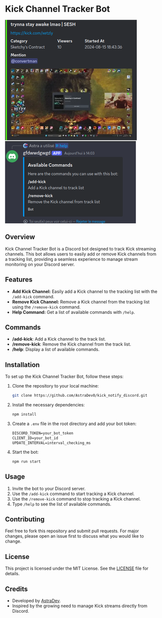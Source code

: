 # Kick Channel Tracker Bot

![Kick Channel Tracker Bot](/images/notify.png)
![Kick bot Help](/images/help.png)

## Overview

Kick Channel Tracker Bot is a Discord bot designed to track Kick streaming channels. This bot allows users to easily add or remove Kick channels from a tracking list, providing a seamless experience to manage stream monitoring on your Discord server.

## Features

- **Add Kick Channel:** Easily add a Kick channel to the tracking list with the `/add-kick` command.
- **Remove Kick Channel:** Remove a Kick channel from the tracking list using the `/remove-kick` command.
- **Help Command:** Get a list of available commands with `/help`.

## Commands

- **/add-kick**: Add a Kick channel to the track list.
- **/remove-kick**: Remove the Kick channel from the track list.
- **/help**: Display a list of available commands.

## Installation

To set up the Kick Channel Tracker Bot, follow these steps:

1. Clone the repository to your local machine:

   ```bash
   git clone https://github.com/AstraDev0/kick_notify_discord.git
   ```

2. Install the necessary dependencies:

   ```bash
   npm install
   ```

3. Create a `.env` file in the root directory and add your bot token:

   ```env
   DISCORD_TOKEN=your_bot_token
   CLIENT_ID=your_bot_id
   UPDATE_INTERVAL=interval_checking_ms
   ```

4. Start the bot:

   ```bash
   npm run start
   ```

## Usage

1. Invite the bot to your Discord server.
2. Use the `/add-kick` command to start tracking a Kick channel.
3. Use the `/remove-kick` command to stop tracking a Kick channel.
4. Type `/help` to see the list of available commands.

## Contributing

Feel free to fork this repository and submit pull requests. For major changes, please open an issue first to discuss what you would like to change.

## License

This project is licensed under the MIT License. See the [LICENSE](LICENSE) file for details.

## Credits

- Developed by [AstraDev](https://github.com/AstraDev).
- Inspired by the growing need to manage Kick streams directly from Discord.
